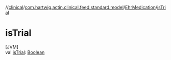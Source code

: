 //[clinical](../../../index.md)/[com.hartwig.actin.clinical.feed.standard.model](../index.md)/[EhrMedication](index.md)/[isTrial](is-trial.md)

# isTrial

[JVM]\
val [isTrial](is-trial.md): [Boolean](https://kotlinlang.org/api/latest/jvm/stdlib/kotlin/-boolean/index.html)

